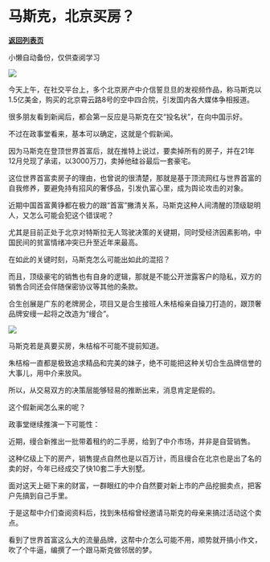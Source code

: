 # 马斯克，北京买房？

[**返回列表页**](/gzh/政事堂2019)

小懒自动备份，仅供查阅学习

![](https://mmbiz.qpic.cn/mmbiz_jpg/rxhS23yu8cMuYH7UQu9MGT4X5rDReBichT0ymqtbsedQrDG8vLWGXofm2B9KcfOJeibJYA1BVY7fXJJeMS57mAJQ/640?wx_fmt=jpeg&from;=appmsg)

今天上午，在社交平台上，多个北京房产中介信誓旦旦的发视频作品，称马斯克以1.5亿美金，购买的北京霄云路8号的空中四合院，引发国内各大媒体争相报道。

很多朋友看到新闻后，都会第一反应是马斯克在交“投名状”，在向中国示好。

不过在政事堂看来，基本可以确定，这就是个假新闻。

因为马斯克在登顶世界首富后，就在推特上说过，要卖掉所有的房子，并在21年12月兑现了承诺，以3000万刀，卖掉他硅谷最后一套豪宅。

这位世界首富卖房子的理由，也曾说的很清楚，那就是基于顶流网红与世界首富的自我修养，要避免持有招风的奢侈品，引发仇富心里，成为舆论攻击的对象。

近期中国首富黄铮都在极力的跟“首富”撇清关系，马斯克这种人间清醒的顶级聪明人，又怎么可能会犯这个错误呢？

尤其是目前正处于北京对特斯拉无人驾驶决策的关键期，同时受经济因素影响，中国民间的贫富情绪冲突已升至近年来最高。  

在如此的关键时刻，马斯克怎么可能出如此的混招？

而且，顶级豪宅的销售也有自身的逻辑，那就是不能公开泄露客户的隐私，双方的销售合同还会伴随保密协议等其他的条款。

合生创展是广东的老牌房企，项目又是合生接班人朱桔榕亲自操刀打造的，跟顶奢品牌安缦一起将之改造为“缦合”。

![](https://mmbiz.qpic.cn/mmbiz_jpg/rxhS23yu8cMuYH7UQu9MGT4X5rDReBichK4WYrGfBg004FhSSK8t7WJrfHyxGSqrRrSv1gB7nWvuYJDp33YUYQA/640?wx_fmt=jpeg&from;=appmsg)

马斯克若是真要买房，朱桔榕不可能不提前知道。

朱桔榕一直都是极致追求精品和完美的妹子，绝不可能把这种关切合生品牌信誉的大事儿，用中介来放风。

所以，从交易双方的决策层能够轻易的推断出来，消息肯定是假的。  

这个假新闻怎么来的呢？  

政事堂继续推演一下可能性：

近期，缦合新推出一批带着租约的二手房，给到了中介市场，并非是自营销售。

这种亿级上下的房产，销售提点自然也是以百万计，而且缦合在北京也是出了名的卖的好，今年已经成交了快10套二手大别墅。

面对这天上砸下来的财富，一群眼红的中介自然要对新上市的产品挖掘卖点，把客户先搞到自己手里。

于是这帮中介们查阅资料后，找到朱桔榕曾经邀请马斯克的母亲来搞过活动这个卖点。

看到了世界首富这么大的流量品牌，这帮中介怎么可能不用，顺势就开搞小作文，吹了个牛逼，编撰了一个跟马斯克做邻居的梦。

